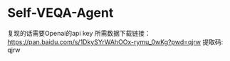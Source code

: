 # Self-VEQA-Agent
复现的话需要Openai的api key
所需数据下载链接：https://pan.baidu.com/s/1DkySYrWAhOOx-rymu_0wKg?pwd=qjrw 提取码: qjrw
